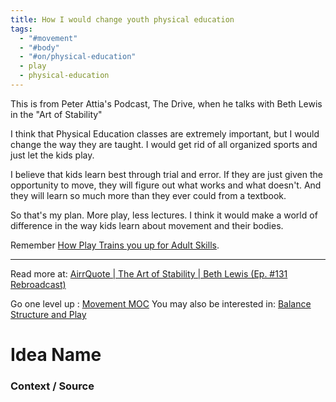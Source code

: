```yaml
---
title: How I would change youth physical education
tags:
  - "#movement"
  - "#body"
  - "#on/physical-education"
  - play
  - physical-education
---
```

This is from Peter Attia's Podcast, The Drive, when he talks with Beth Lewis in the "Art of Stability"

I think that Physical Education classes are extremely important, but I would change the way they are taught. I would get rid of all organized sports and just let the kids play.

I believe that kids learn best through trial and error. If they are just given the opportunity to move, they will figure out what works and what doesn't. And they will learn so much more than they ever could from a textbook.

So that's my plan. More play, less lectures. I think it would make a world of difference in the way kids learn about movement and their bodies.

Remember [How Play Trains you up for Adult Skills](Notes/How%20Play%20Trains%20you%20up%20for%20Adult%20Skills.md). 

----

Read more at: [AirrQuote | The Art of Stability | Beth Lewis (Ep. #131 Rebroadcast)](https://www.airr.io/quote/62de636b9280c589ea2cbe4d)

Go one level up : [Movement MOC](Maps/Movement%20MOC.md)
You may also be interested in: [Balance Structure and Play](Notes/Balance%20Structure%20and%20Play.md)

# Idea Name

### Context / Source


